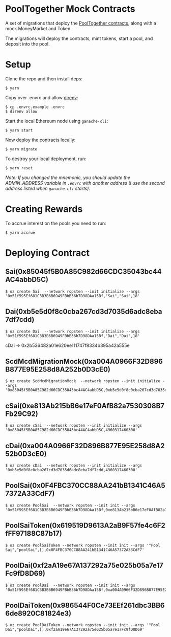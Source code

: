 # PoolTogether Mock Contracts

A set of migrations that deploy the [PoolTogether contracts](https://github.com/pooltogether/pooltogether-contracts), along with a mock MoneyMarket and Token.

The migrations will deploy the contracts, mint tokens, start a pool, and deposit into the pool.

# Setup

Clone the repo and then install deps:

```
$ yarn
```

Copy over .envrc and allow [direnv](https://direnv.net/):

```
$ cp .envrc.example .envrc
$ direnv allow
```

Start the local Ethereum node using `ganache-cli`:

```
$ yarn start
```

Now deploy the contracts locally:

```
$ yarn migrate
```

To destroy your local deployment, run:

```
$ yarn reset
```

*Note: If you changed the mnemonic, you should update the ADMIN_ADDRESS variable in `.envrc` with another address (I use the second address listed when `ganache-cli` starts).*

# Creating Rewards

To accrue interest on the pools you need to run:

```
$ yarn accrue
```

# Deploying Contract
## Sai(0x85045f5B0A85C982d66CDC35043bc44AC4abbD5C)
```
$ oz create Sai  --network ropsten --init initialize --args '0x51f595Ef681C3B3B6B6949FBbB36b7D98DAa15Bf,"Sai","Sai",18'
```
## Dai(0xb5e5d0f8c0cba267cd3d7035d6adc8eba7df7cdd)
```
$ oz create Dai  --network ropsten --init initialize --args '0x51f595Ef681C3B3B6B6949FBbB36b7D98DAa15Bf,"Dai","Dai",18'
```
cDai -> 0x2b536482a01e620ee111747f8334b395a42a555e
## ScdMcdMigrationMock(0xa004A0966F32D896B877E95E258d8A252b0D3cE0)
```
$ oz create ScdMcdMigrationMock  --network ropsten --init initialize --args '0x85045f5B0A85C982d66CDC35043bc44AC4abbD5C,0xb5e5d0f8c0cba267cd3d7035d6adc8eba7df7cdd'
```
## cSai(0xe813Ab215bB6e17eF0AfB82a7530308B7Fb29C92)
```
$ oz create cSai  --network ropsten --init initialize --args '0x85045f5B0A85C982d66CDC35043bc44AC4abbD5C,4960317460300'
```
## cDai(0xa004A0966F32D896B877E95E258d8A252b0D3cE0)
```
$ oz create cDai  --network ropsten --init initialize --args '0xb5e5d0f8c0cba267cd3d7035d6adc8eba7df7cdd,4960317460300'
```
## PoolSai(0x0F4FBC370CC88AA241bB1341C46A57372A33CdF7)
```
$ oz create PoolSai  --network ropsten --init init --args '0x51f595Ef681C3B3B6B6949FBbB36b7D98DAa15Bf,0xe813Ab215bB6e17eF0AfB82a7530308B7Fb29C92,50000000000000000,0x51f595Ef681C3B3B6B6949FBbB36b7D98DAa15Bf,40,1'
```
## PoolSaiToken(0x619519D9613A2aB9F57fe4c6F2fFF97188C87b17)
```
$ oz create PoolSaiToken --network ropsten --init init --args '"Pool Sai","poolSai",[],0x0F4FBC370CC88AA241bB1341C46A57372A33CdF7'
```
## PoolDai(0xf2aA19e67A137292a75e025b05a7e17Fc9fD8D69)
```
$ oz create PoolDai  --network ropsten --init init --args '0x51f595Ef681C3B3B6B6949FBbB36b7D98DAa15Bf,0xa004A0966F32D896B877E95E258d8A252b0D3cE0,50000000000000000,0x51f595Ef681C3B3B6B6949FBbB36b7D98DAa15Bf,40,1'
```
## PoolDaiToken(0x986544F0Ce73EEf261dbc3BB66de8920C81824e3)
```
$ oz create PoolDaiToken --network ropsten --init init --args '"Pool Dai","poolDai",[],0xf2aA19e67A137292a75e025b05a7e17Fc9fD8D69'
```
